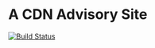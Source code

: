 A CDN Advisory Site
====

[![Build Status](https://travis-ci.org/eustasy/cdns.svg?branch=master)](https://travis-ci.org/eustasy/cdns)
